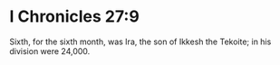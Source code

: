 # I Chronicles 27:9

Sixth, for the sixth month, was Ira, the son of Ikkesh the Tekoite; in his division were 24,000.
